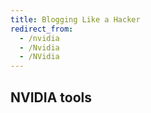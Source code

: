 ```yaml
---
title: Blogging Like a Hacker
redirect_from:
  - /nvidia
  - /Nvidia
  - /NVidia
---
```


## NVIDIA tools
